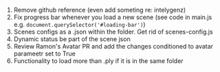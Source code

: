 1. Remove github reference (even add someting re: intelygenz)
2. Fix progress bar whenever you load a new scene (see code in main.js e.g. `document.querySelector('#loading-bar')`)
3. Scenes configs as a .json within the folder. Get rid of scenes-config.js
4. Dynamic status be part of the scene json
5. Review Ramon's Avatar PR and add the changes conditioned to avatar parameetr set to True  
6. Functionality to load more than .ply if it is in the same folder